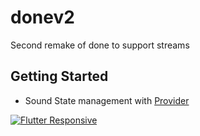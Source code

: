 # donev2

Second remake of done to support streams

## Getting Started

- Sound State management with [Provider](https://pub.dev/packages/provider)

[![Flutter Responsive](https://img.shields.io/badge/flutter-responsive-brightgreen.svg?style=flat-square)](https://github.com/Codelessly/ResponsiveFramework)
